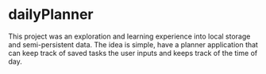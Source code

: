 # dailyPlanner

This project was an exploration and learning experience into local storage and semi-persistent data. The idea is simple, have a planner application that can keep track of saved tasks the user inputs and keeps track of the time of day. 


